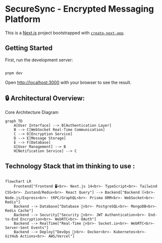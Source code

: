 # SecureSync - Encrypted Messaging Platform

This is a [Next.js](https://nextjs.org) project bootstrapped with [`create-next-app`](https://nextjs.org/docs/app/api-reference/cli/create-next-app).

## Getting Started

First, run the development server:

```bash

pnpm dev

```

Open [http://localhost:3000](http://localhost:3000) with your browser to see the result.

## 🔒 Architectural Overview:

Core Architecture Diagram

```mermaid
graph TD
    A[User Interface] --> B[Authentication Layer]
    B --> C[WebSocket Real-Time Communication]
    C --> D[Encryption Service]
    D --> E[Message Storage]
    E --> F[Database]
    G[User Management] --> B
    H[Notification Service] --> C
```


## Technology Stack that im thinking to use :

```mermaid

flowchart LR
    Frontend["Frontend 🖥️<br>- Next.js 14<br>- TypeScript<br>- Tailwind CSS<br>- Zustand/Redux<br>- React Query"] --> Backend["Backend 🗄️<br>- Node.js/Express<br>- tRPC/GraphQL<br>- Prisma ORM<br>- WebSocket<br>- Redis"]
    Backend --> Database["Database 💾<br>- PostgreSQL<br>- MongoDB<br>- Redis Cache"]
    Backend --> Security["Security 🔐<br>- JWT Authentication<br>- End-to-End Encryption<br>- WebRTC<br>- OAuth"]
    Backend --> RealTime["Real-Time 📡<br>- Socket.io<br>- WebRTC<br>- Server-Sent Events"]
    Backend --> Deploy["DevOps 🚀<br>- Docker<br>- Kubernetes<br>- GitHub Actions<br>- AWS/Vercel"]
```

